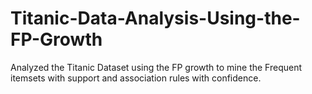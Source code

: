 # Titanic-Data-Analysis-Using-the-FP-Growth
Analyzed the Titanic Dataset using the FP growth to mine the Frequent itemsets with support and association rules with confidence.
